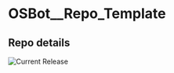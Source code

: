 # OSBot__Repo_Template

## Repo details

![Current Release](https://img.shields.io/badge/release-v0.0.2-blue)
